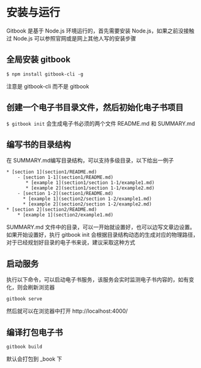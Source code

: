 # 安装与运行

Gitbook 是基于 Node.js 环境运行的，首先需要安装 Node.js，如果之前没接触过 Node.js 可以参照官网或是网上其他人写的安装步骤

## 全局安装 gitbook

`$ npm install gitbook-cli -g`

注意是 gitbook-cli 而不是 gitbook

## 创建一个电子书目录文件，然后初始化电子书项目
`$ gitbook init`
会生成电子书必须的两个文件 README.md 和 SUMMARY.md

## 编写书的目录结构
在 SUMMARY.md编写目录结构，可以支持多级目录，以下给出一例子

```
* [section 1](section1/README.md)
    - [section 1-1](section1/README.md)
       * [example 1](section1/section 1-1/example1.md)
       * [example 2](section1/section 1-1/example2.md)
    - [section 1-2](section1/README.md)
      * [example 1](section2/section 1-2/example1.md)
      * [example 2](section2/section 1-2/example2.md)
* [section 2](section2/README.md)
    * [example 1](section2/example1.md)
```

SUMMARY.md 文件中的目录，可以一开始就设置好，也可以边写文章边设置。如果开始设置好，执行 gitbook init 
会根据目录结构动态的生成对应的物理路径，对于已经规划好目录的电子书来说，建议采取这种方式

## 启动服务

执行以下命令，可以启动电子书服务，该服务会实时监测电子书内容的，如有变化，则会刷新浏览器

`gitbook serve`

然后就可以在浏览器中打开 http://localhost:4000/

## 编译打包电子书

`gitbook build`

默认会打包到 _book 下

